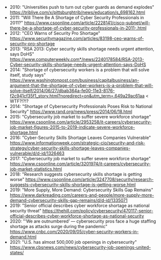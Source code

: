 * 2010: "Universities push to turn out cyber guards as demand explodes" https://triblive.com/x/pittsburghtrib/news/education/s_698162.html
* 2011: "Will There Be A Shortage of Cyber Security Professionals in 2011?" https://www.csoonline.com/article/2228141/cisco-subnet/will-there-be-a-shortage-of-cyber-security-professionals-in-2011-.html
* 2012: "CEO Warns of Security Pro Shortage" https://www.securitymagazine.com/articles/83198-ceo-warns-of-security-pro-shortage
* 2013: "RSA 2013: Cyber security skills shortage needs urgent attention, says DoHS" https://www.computerweekly.com*/news/2240178584/RSA-2013-Cyber-security-skills-shortage-needs-urgent-attention-says-DoHS
* 2014: "Shortage of cybersecurity workers is a problem that will solve itself, study says" https://www.washingtonpost.com/business/capitalbusiness/an-argument-that-the-shortage-of-cyber-workers-is-a-problem-that-will-solve-itself/2014/06/27/dbab364a-fe00-11e3-8176-f2c941cf35f1_story.html?noredirect=on&utm_term=.649a29ac61aa < WTF?!?!?
* 2014: "Shortage of Cybersecurity Professionals Poses Risk to National Security" https://www.rand.org/news/press/2014/06/18.html
* 2015: "Cybersecurity job market to suffer severe workforce shortage" https://www.csoonline.com/article/2953258/it-careers/cybersecurity-job-market-figures-2015-to-2019-indicate-severe-workforce-shortage.html
* 2016: "Cyber-Security Skills Shortage Leaves Companies Vulnerable" https://www.informationweek.com/strategic-cio/security-and-risk-strategy/cyber-security-skills-shortage-leaves-companies-vulnerable/d/d-id/1326463
* 2017: "Cybersecurity job market to suffer severe workforce shortage" https://www.csoonline.com/article/3201974/it-careers/cybersecurity-job-market-statistics.html
* 2018: "Research suggests cybersecurity skills shortage is getting worse" https://www.csoonline.com/article/3247708/security/research-suggests-cybersecurity-skills-shortage-is-getting-worse.html
* 2019: "More Supply, More Demand: Cybersecurity Skills Gap Remains" https://www.darkreading.com/careers-and-people/more-supply-more-demand-cybersecurity-skills-gap-remains/d/d-id/1335071
* 2019: "Senior official describes cyber workforce shortage as national security threat" https://thehill.com/policy/cybersecurity/470117-senior-official-describes-cyber-workforce-shortage-as-national-security
* 2020: "‘We are outnumbered’ — cybersecurity pros face a huge staffing shortage as attacks surge during the pandemic" https://www.cnbc.com/2020/09/05/cyber-security-workers-in-demand.html
* 2021: "U.S. has almost 500,000 job openings in cybersecurity" https://www.cbsnews.com/news/cybersecurity-job-openings-united-states/